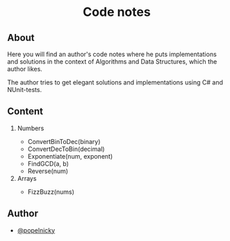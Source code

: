 <h1 align="center">Code notes</h1>
<h2>About</h2>
<div>
    <p>
        Here you will find an author's code notes where he puts implementations and solutions in the context of Algorithms and Data Structures, which the author likes.
    </p>
    <p>
        The author tries to get elegant solutions and implementations using C# and NUnit-tests.
    </p>
</div>
<h2>Content</h2>
<div>
    <ol>
        <li>Numbers</li>
        <ul>
            <li>ConvertBinToDec(binary)</li>
            <li>ConvertDecToBin(decimal)</li>
            <li>Exponentiate(num, exponent)</li>
            <li>FindGCD(a, b)</li>
            <li>Reverse(num)</li>
        </ul>
        <li>Arrays</li>
        <ul>
            <li>FizzBuzz(nums)</li>
        </ul>
    </ol>
</div>
<h2>Author</h2>

- [@popelnicky](https://www.github.com/popelnicky)
